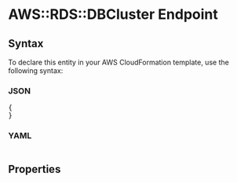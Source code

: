 # AWS::RDS::DBCluster Endpoint

## Syntax

To declare this entity in your AWS CloudFormation template, use the following syntax:

### JSON

<pre>
{
}
</pre>

### YAML

<pre>
</pre>

## Properties
